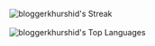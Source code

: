 ![bloggerkhurshid's Streak](https://github-readme-streak-stats.herokuapp.com/?user=bloggerkhurshid&theme=default&hide_border=true)
<br><br>
![bloggerkhurshid's Top Languages](https://github-readme-stats.vercel.app/api/top-langs/?username=bloggerkhurshid&theme=default&show_icons=true&hide_border=true&layout=compact)
